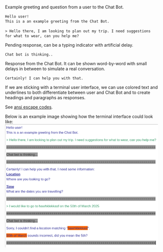 Example greeting and question from a user to the Chat Bot.
```
Hello user!
This is a an example greeting from the Chat Bot.

> Hello there, I am looking to plan out my trip. I need suggestions for what to wear, can you help me?
```

Pending response, can be a typing indicator with artificial delay.
```
Chat bot is thinking..
```

Response from the Chat Bot. It can be shown word-by-word with small delays in between to simulate a real conversation.
```
Certainly! I can help you with that.
```

If we are sticking with a terminal user interface, we can use colored text and underlines to both differentiate between user and Chat Bot and to create headings and paragraphs as responses.

See [ansi escape codes](https://en.wikipedia.org/wiki/ANSI_escape_code).

Below is an example image showing how the terminal interface could look like:
![Terminal Interface](media/example_interface.png)
